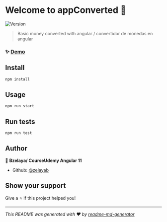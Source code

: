 # Welcome to appConverted 👋
![Version](https://img.shields.io/badge/version-0.0.0-blue.svg?cacheSeconds=2592000)

> Basic money converted with angular / convertidor de monedas en angular

### ✨ [Demo](https://github.com/zelayab/AngularConverter)

## Install

```sh
npm install
```

## Usage

```sh
npm run start
```

## Run tests

```sh
npm run test
```

## Author

👤 **Bzelaya/ CourseUdemy Angular 11**

* Github: [@zelayab](https://github.com/zelayab)

## Show your support

Give a ⭐️ if this project helped you!


***
_This README was generated with ❤️ by [readme-md-generator](https://github.com/kefranabg/readme-md-generator)_